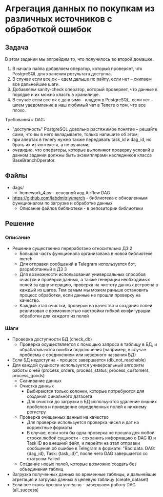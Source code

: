 # Агрегация данных по покупкам из различных источников с обработкой ошибок

## Задача
В этом задании мы апгрейдим то, что получилось во второй домашке.
1. В начало пайпа добавляем оператор, который проверяет, что PostgreSQL для хранения результата доступна.
2. В случае если все ок – едем дальше по пайпу, если нет – скипаем все дальнейшие шаги.
3. Добавляем sanity-check оператор, который проверяет, что данные в порядке и их можно класть в хранилище.
4. В случае если все ок с данными – кладем в PostgreSQL, если нет – шлем уведомление в наш любимый чат в Телеге о том, что все плохо.

Требования к DAG:
- "доступность" PostgreSQL довольно растяжимое понятие – решайте сами, что вы в него вкладываете, только напишите об этом;
- при алертах в телегу нужно также передавать task_id и dag_id, но брать их из контекста, а не ручками;
- _очевидно_, что операторы, которые выполняют проверку условий в данном задании должны быть экземплярами наследников
  класса BaseBranchOperator.

## Файлы
- dags/
  - homework_4.py - основной код Airflow DAG
- https://github.com/labdmitriy/merch - библиотека с обновленным функционалом по загрузке и обработке данных 
  - Описание файлов библиотеки - в репозитории библиотеки

## Решение
### Описание
- Решение существенно переработано относительно ДЗ 2
  - Большая часть функционала организована в новой библиотеке merch
  - Для отправки сообщений в Telegram используется бот, разработанный в ДЗ 3
  - Для возможности использования универсальных способов очистки и проверки данных, а также генерации необходимых полей за одну итерацию, проверка на чистоту данных встроена в каждый из шагов. Тем самым мы можем раньше остановить процесс обработки, если данные не прошли проверку на качество.
  - Каждый этап очистки, проверки на качество и создания полей реализован с возможностью настройки гибкой конфигурации обработки для каждого из полей
### Шаги 
- Проверка доступности БД (check_db)
  - Проверка осуществляется с помощью запроса в таблицу в БД, и обрабатываются ошибки подключения (например, в случае проблемы с соединением или неверного названия БД)
- Если БД недоступна - процесс завершается (db_not_reachable)
- Для каждой сущности используется универсальный алгоритм работы с ней (process_orders, process_status, process_customers, process_goods)
  - Скачивание данных 
  - Очистка данных
    - Выбираются только колонки, которые потребуются для создания финального датасета
    - Для очистки до загрузки в БД испольуются удаление лишних пробелов и приведение определенных полей к нижнему регистру
  - Проверка очищенных данных на качество
    - Для проверки используется проверка чисел и дат на корректные форматы
    - В случае, если хотя бы одна проверка не прошла для любой строки любой сущности - сохранить информацию о DAG ID и Task ID во внешний файл, и перейти на этап отправки сообщения об ошибке в Telegram в формате:
    "Bad data. DAG: {dag_id}, Task: {task_id}", 
    после чего DAG завершается со статусом Failed
  - Создание новых полей, которые возможно создать без объединения таблиц
- Загрузка полученных данных во временные таблицы, и дальнейшие агрегация и загрузка данных в целевую таблицу (create_dataset)
- Если все этапы прошли успешно - завершаем работу DAG (all_success)
